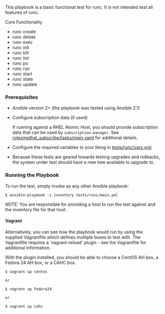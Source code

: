 This playbook is a basic functional test for runc.  It is not intended test
all features of runc.

Core Functionality
- runc create
- runc delete
- runc exec
- runc init
- runc kill
- runc list
- runc ps
- runc run
- runc start
- runc state
- runc update

### Prerequisites
  - Ansible version 2+ (the playbook was tested using Ansible 2.1)

  - Configure subscription data (if used)

    If running against a RHEL Atomic Host, you should provide subscription
    data that can be used by `subscription-manager`.  See
    [roles/redhat_subscribe/tasks/main.yaml](roles/redhat_subscribe/tasks/main.yaml)
    for additional details.

  - Configure the required variables to your liking in [tests/runc/vars.yml](tests/runc/vars.yml).

  - Because these tests are geared towards testing upgrades and rollbacks,
    the system under test should have a new tree available to upgrade to.

### Running the Playbook

To run the test, simply invoke as any other Ansible playbook:

```
$ ansible-playbook -i inventory tests/runc/main.yml
```

*NOTE*: You are responsible for providing a host to run the test against and the
inventory file for that host.

#### Vagrant

Alternatively, you can see how the playbook would run by using the supplied
Vagrantfile which defines multiple boxes to test with. The Vagrantfile
requires a 'vagrant-reload' plugin - see the Vagrantfile for additional
information.

With the plugin installed, you should be able to choose a CentOS AH box, a
Fedora 24 AH box, or a CAHC box.

```
$ vagrant up centos

or

$ vagrant up fedora24

or

$ vagrant up cahc
```

